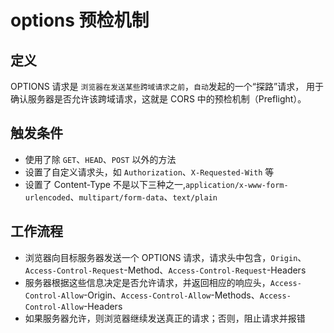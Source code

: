 # options 预检机制

## 定义
OPTIONS 请求是 `浏览器在发送某些跨域请求之前`，`自动`发起的一个“探路”请求，
用于确认服务器是否允许该跨域请求，这就是 CORS 中的预检机制（Preflight）。

## 触发条件

+ 使用了除 `GET`、`HEAD`、`POST` 以外的方法
+ 设置了自定义请求头，如 `Authorization`、`X-Requested-With` 等
+ 设置了 Content-Type 不是以下三种之一,`application/x-www-form-urlencoded`、`multipart/form-data`、`text/plain`

## 工作流程
+ 浏览器向目标服务器发送一个 OPTIONS 请求，请求头中包含，`Origin`、`Access-Control-Request`-Method、`Access-Control-Request`-Headers
+ 服务器根据这些信息决定是否允许请求，并返回相应的响应头，`Access-Control-Allow`-Origin、`Access-Control-Allow`-Methods、`Access-Control-Allow`-Headers
+ 如果服务器允许，则浏览器继续发送真正的请求；否则，阻止请求并报错
